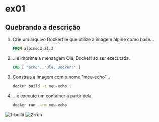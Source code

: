 # ex01

## Quebrando a descrição

1. Crie um arquivo Dockerfile que utilize a imagem alpine como base...
    ```Dockerfile
    FROM alpine:3.21.3
    ```

2. ...e imprima a mensagem Olá, Docker! ao ser executada.
    ```Dockerfile
    CMD [ "echo", "Olá, Docker!" ]
    ```

3. Construa a imagem com o nome "meu-echo"...
    ```bash
    docker build -t meu-echo .
    ```

4. ...e execute um container a partir dela.
    ```bash
    docker run --rm meu-echo
    ```

![1-build]("./screenshots/1-build.png")
![2-run]("./screenshots/2-run.png")
